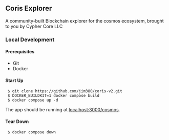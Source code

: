 ## Coris Explorer

A community-built Blockchain explorer for the cosmos ecosystem, brought to you by Cypher Core LLC

### Local Development

#### Prerequisites

- Git
- Docker

#### Start Up

```
 $ git clone https://github.com/jim380/coris-v2.git
 $ DOCKER_BUILDKIT=1 docker compose build
 $ docker compose up -d
```

The app should be running at [localhost:3000/cosmos](http://localhost:3000/cosmos).

#### Tear Down

```
 $ docker compose down

```
